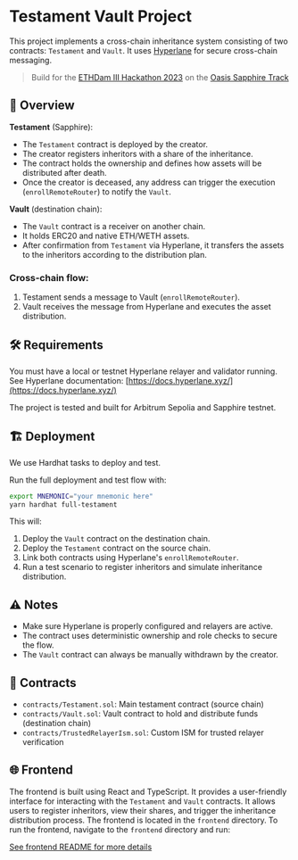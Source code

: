 # Testament Vault Project

This project implements a cross-chain inheritance system consisting of two contracts: `Testament` and `Vault`. It uses [Hyperlane](https://docs.hyperlane.xyz/) for secure cross-chain messaging.

> Build for the [ETHDam III Hackathon 2023](https://ethdam.com/) on the [Oasis Sapphire Track](https://oasis.net/)

## 📝 Overview

**Testament** (Sapphire):

* The `Testament` contract is deployed by the creator.
* The creator registers inheritors with a share of the inheritance.
* The contract holds the ownership and defines how assets will be distributed after death.
* Once the creator is deceased, any address can trigger the execution (`enrollRemoteRouter`) to notify the `Vault`.

**Vault** (destination chain):

* The `Vault` contract is a receiver on another chain.
* It holds ERC20 and native ETH/WETH assets.
* After confirmation from `Testament` via Hyperlane, it transfers the assets to the inheritors according to the distribution plan.

### Cross-chain flow:

1. Testament sends a message to Vault (`enrollRemoteRouter`).
2. Vault receives the message from Hyperlane and executes the asset distribution.

## 🛠️ Requirements

You must have a local or testnet Hyperlane relayer and validator running. See Hyperlane documentation:
[https://docs.hyperlane.xyz/](https://docs.hyperlane.xyz/)

The project is tested and built for Arbitrum Sepolia and Sapphire testnet.

## 🏗️ Deployment

We use Hardhat tasks to deploy and test.

Run the full deployment and test flow with:

```bash
export MNEMONIC="your mnemonic here"
yarn hardhat full-testament
```

This will:

1. Deploy the `Vault` contract on the destination chain.
2. Deploy the `Testament` contract on the source chain.
3. Link both contracts using Hyperlane's `enrollRemoteRouter`.
4. Run a test scenario to register inheritors and simulate inheritance distribution.

## ⚠️ Notes

* Make sure Hyperlane is properly configured and relayers are active.
* The contract uses deterministic ownership and role checks to secure the flow.
* The `Vault` contract can always be manually withdrawn by the creator.

## 📄 Contracts

* `contracts/Testament.sol`: Main testament contract (source chain)
* `contracts/Vault.sol`: Vault contract to hold and distribute funds (destination chain)
* `contracts/TrustedRelayerIsm.sol`: Custom ISM for trusted relayer verification

## 🌐 Frontend

The frontend is built using React and TypeScript. It provides a user-friendly interface for interacting with the `Testament` and `Vault` contracts.
It allows users to register inheritors, view their shares, and trigger the inheritance distribution process.
The frontend is located in the `frontend` directory. To run the frontend, navigate to the `frontend` directory and run:

[See frontend README for more details](frontend/README.md)
